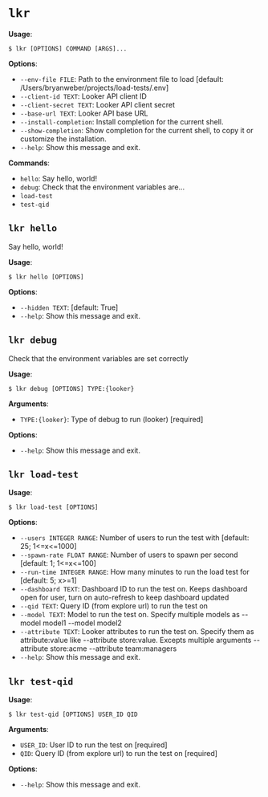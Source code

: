 # `lkr`

**Usage**:

```console
$ lkr [OPTIONS] COMMAND [ARGS]...
```

**Options**:

* `--env-file FILE`: Path to the environment file to load  [default: /Users/bryanweber/projects/load-tests/.env]
* `--client-id TEXT`: Looker API client ID
* `--client-secret TEXT`: Looker API client secret
* `--base-url TEXT`: Looker API base URL
* `--install-completion`: Install completion for the current shell.
* `--show-completion`: Show completion for the current shell, to copy it or customize the installation.
* `--help`: Show this message and exit.

**Commands**:

* `hello`: Say hello, world!
* `debug`: Check that the environment variables are...
* `load-test`
* `test-qid`

## `lkr hello`

Say hello, world!

**Usage**:

```console
$ lkr hello [OPTIONS]
```

**Options**:

* `--hidden TEXT`: [default: True]
* `--help`: Show this message and exit.

## `lkr debug`

Check that the environment variables are set correctly

**Usage**:

```console
$ lkr debug [OPTIONS] TYPE:{looker}
```

**Arguments**:

* `TYPE:{looker}`: Type of debug to run (looker)  [required]

**Options**:

* `--help`: Show this message and exit.

## `lkr load-test`

**Usage**:

```console
$ lkr load-test [OPTIONS]
```

**Options**:

* `--users INTEGER RANGE`: Number of users to run the test with  [default: 25; 1&lt;=x&lt;=1000]
* `--spawn-rate FLOAT RANGE`: Number of users to spawn per second  [default: 1; 1&lt;=x&lt;=100]
* `--run-time INTEGER RANGE`: How many minutes to run the load test for  [default: 5; x&gt;=1]
* `--dashboard TEXT`: Dashboard ID to run the test on. Keeps dashboard open for user, turn on auto-refresh to keep dashboard updated
* `--qid TEXT`: Query ID (from explore url) to run the test on
* `--model TEXT`: Model to run the test on. Specify multiple models as --model model1 --model model2
* `--attribute TEXT`: Looker attributes to run the test on. Specify them as attribute:value like --attribute store:value. Excepts multiple arguments --attribute store:acme --attribute team:managers
* `--help`: Show this message and exit.

## `lkr test-qid`

**Usage**:

```console
$ lkr test-qid [OPTIONS] USER_ID QID
```

**Arguments**:

* `USER_ID`: User ID to run the test on  [required]
* `QID`: Query ID (from explore url) to run the test on  [required]

**Options**:

* `--help`: Show this message and exit.

